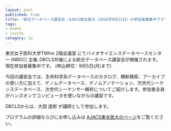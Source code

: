```yaml
---
layout: post
published: true
title: '統合データベース講習会：AJACS東女医大（2016年9月12日）の参加者募集中です'
tags:
- event
- invite
category: ja
---
```

東京女子医科大学TWIns 2階会議室 にてバイオサイエンスデータベースセンター (NBDC) 主催､DBCLS共催による統合データベース講習会が開催されます。
現在参加者募集中です。 (申込締切：9月5日(月)まで)

 

今回の講習会では、生命科学系データベースのカタログ、横断検索、アーカイブの使い方に加えて、ゲノムデータベース、ゲノムアノテーション、次世代シーケンスデータベース、次世代シーケンサー解析についてご紹介します。参加者全員がハンズオンでコンピュータを使いながらの講習です。

 

DBCLSからは、大田 達郎 が講師として参加します。

 

プログラムの詳細ならびにお申し込みは [AJACS東女医大のページ](http://events.biosciencedbc.jp/training/ajacs63)をご覧ください。